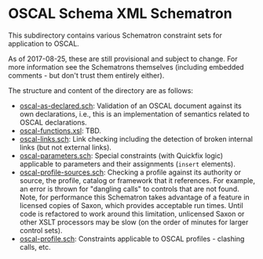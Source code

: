 # OSCAL Schema XML Schematron

This subdirectory contains various Schematron constraint sets for application to OSCAL.

As of 2017-08-25, these are still provisional and subject to change. For more information see the Schematrons themselves (including embedded comments - but don't trust them entirely either).

The structure and content of the directory are as follows:

* [oscal-as-declared.sch](oscal-as-declared.sch): Validation of an OSCAL document against its own declarations, i.e., this is an implementation of semantics related to OSCAL declarations.
* [oscal-functions.xsl](oscal-functions.xsl): TBD.
* [oscal-links.sch](oscal-parameters.sch): Link checking including the detection of broken internal links (but not external links).
* [oscal-parameters.sch](oscal-parameters.sch): Special constraints (with Quickfix logic) applicable to parameters and their assignments (`insert` elements).
* [oscal-profile-sources.sch](oscal-profile.sch): Checking a profile against its authority or source, the profile, catalog or framework that it references. For example, an error is thrown for "dangling calls" to controls that are not found. Note, for performance this Schematron takes advantage of a feature in licensed copies of Saxon, which provides acceptable run times. Until code is refactored to work around this limitation, unlicensed Saxon or other XSLT processors may be slow (on the order of minutes for larger control sets).
* [oscal-profile.sch](oscal-profile.sch): Constraints applicable to OSCAL profiles - clashing calls, etc.

